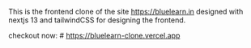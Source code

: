 This is the frontend clone of the site https://bluelearn.in designed with nextjs 13 and tailwindCSS for designing the frontend.

checkout now: # https://bluelearn-clone.vercel.app
